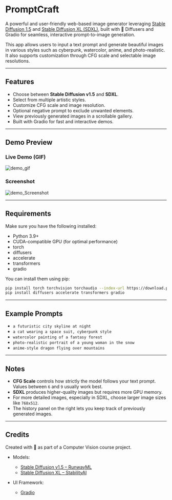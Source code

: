 # PromptCraft

A powerful and user-friendly web-based image generator leveraging [Stable Diffusion 1.5](https://huggingface.co/runwayml/stable-diffusion-v1-5) and [Stable Diffusion XL (SDXL)](https://huggingface.co/stabilityai/stable-diffusion-xl-base-1.0), built with 🤗 Diffusers and Gradio for seamless, interactive prompt-to-image generation.

This app allows users to input a text prompt and generate beautiful images in various styles such as cyberpunk, watercolor, anime, and photo-realistic. It also supports customization through CFG scale and selectable image resolutions.

---

##  Features

-  Choose between **Stable Diffusion v1.5** and **SDXL**.
-  Select from multiple artistic styles.
-  Customize CFG scale and image resolution.
-  Optional negative prompt to exclude unwanted elements.
-  View previously generated images in a scrollable gallery.
-  Built with Gradio for fast and interactive demos.

---

##  Demo Preview

### Live Demo (GIF)

![demo_gif](https://github.com/user-attachments/assets/837c20c0-45e3-4d6c-8814-ec35051692ef)

### Screenshot

![demo_Screenshot](https://github.com/user-attachments/assets/4cd26f2e-bd31-4c05-b996-1710f5191db4)


---

##  Requirements

Make sure you have the following installed:

- Python 3.9+
- CUDA-compatible GPU (for optimal performance)
- torch
- diffusers
- accelerate
- transformers
- gradio

You can install them using pip:

```bash
pip install torch torchvision torchaudio --index-url https://download.pytorch.org/whl/cu118
pip install diffusers accelerate transformers gradio
```

--- 
##  Example Prompts

- `a futuristic city skyline at night`
- `a cat wearing a space suit, cyberpunk style`
- `watercolor painting of a fantasy forest`
- `photo-realistic portrait of a young woman in the snow`
- `anime-style dragon flying over mountains`
---
##  Notes

- **CFG Scale** controls how strictly the model follows your text prompt. Values between `6` and `9` usually work best.
- **SDXL** produces higher-quality images but requires more GPU memory.
- For more detailed images, especially in SDXL, choose larger image sizes like `768x512`.
- The history panel on the right lets you keep track of previously generated images.

---

##  Credits

Created with 💜 as part of a Computer Vision course project.

- Models:
  - [Stable Diffusion v1.5 – RunwayML](https://huggingface.co/runwayml/stable-diffusion-v1-5)
  - [Stable Diffusion XL – StabilityAI](https://huggingface.co/stabilityai/stable-diffusion-xl-base-1.0)

- UI Framework:
  - [Gradio](https://gradio.app/)

